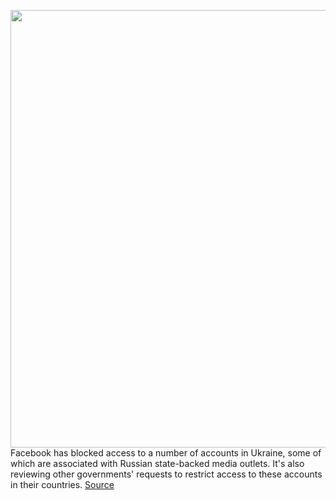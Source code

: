 <img src='https://cdn.vox-cdn.com/thumbor/ou1Cb74kbTGKMU6HY4iexcI69S8=/0x0:2040x1360/1200x800/filters:focal(857x517:1183x843)/cdn.vox-cdn.com/uploads/chorus_image/image/70557726/acastro_180828_1777_facebook_0001.0.0.jpg' width='700px' /><br/>
Facebook has blocked access to a number of accounts in Ukraine, some of which are associated with Russian state-backed media outlets. It's also reviewing other governments' requests to restrict access to these accounts in their countries.
<a href='https://www.theverge.com/2022/2/27/22953790/facebook-restricts-access-russian-state-controlled-media-ukraine'> Source <a/>